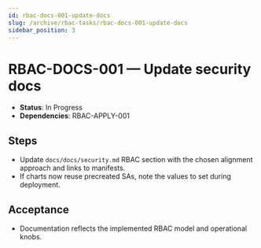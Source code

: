 ```yaml
---
id: rbac-docs-001-update-docs
slug: /archive/rbac-tasks/rbac-docs-001-update-docs
sidebar_position: 3
---
```


# RBAC-DOCS-001 — Update security docs

- **Status**: In Progress
- **Dependencies**: RBAC-APPLY-001

## Steps

- Update `docs/docs/security.md` RBAC section with the chosen alignment approach and links to manifests.
- If charts now reuse precreated SAs, note the values to set during deployment.

## Acceptance

- Documentation reflects the implemented RBAC model and operational knobs.
